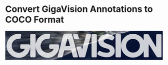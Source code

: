 # Convert GigaVision Annotations to COCO Format 
<img width="822" src="https://github.com/danial880/Gigavision/blob/main/src/pics_gifs/giga_to_coco.gif">
